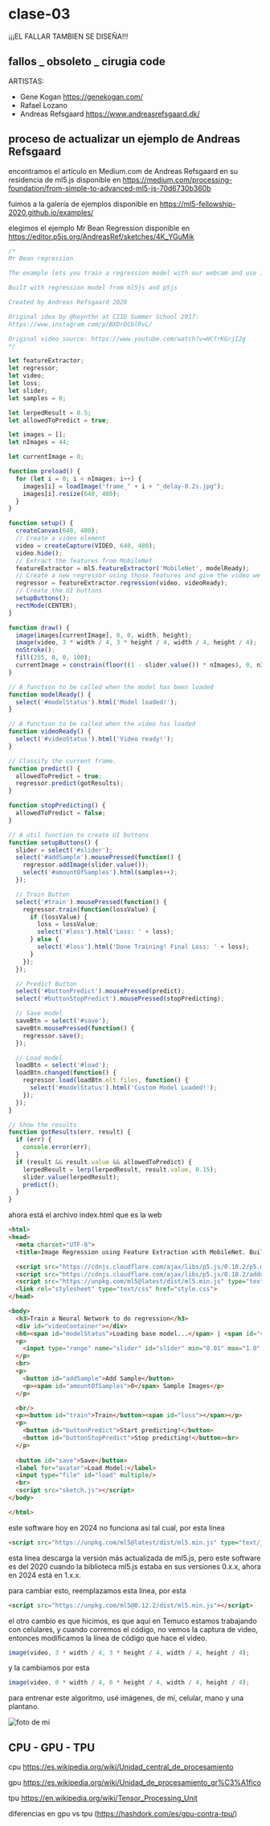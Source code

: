# clase-03

¡¡¡EL FALLAR TAMBIEN SE DISEÑA!!!

## fallos _ obsoleto _ cirugia code

ARTISTAS:

* Gene Kogan https://genekogan.com/
* Rafael Lozano
* Andreas Refsgaard https://www.andreasrefsgaard.dk/

## proceso de actualizar un ejemplo de Andreas Refsgaard

encontramos el artículo en Medium.com de Andreas Refsgaard en su residencia de ml5.js disponible en https://medium.com/processing-foundation/from-simple-to-advanced-ml5-js-70d6730b360b

fuimos a la galería de ejemplos disponible en https://ml5-fellowship-2020.github.io/examples/

elegimos el ejemplo Mr Bean Regression disponible en https://editor.p5js.org/AndreasRef/sketches/4K_YGuMik

```javascript
/*
Mr Bean regression

The example lets you train a regression model with our webcam and use it to control Mr Bean! 

Built with regression model from ml5js and p5js

Created by Andreas Refsgaard 2020

Original idea by @heynthn at CIID Summer School 2017: 
https://www.instagram.com/p/BXDrDCblRvL/

Original video source: https://www.youtube.com/watch?v=HCfrKGrjI2g
*/

let featureExtractor;
let regressor;
let video;
let loss;
let slider;
let samples = 0;

let lerpedResult = 0.5;
let allowedToPredict = true;

let images = [];
let nImages = 44;

let currentImage = 0;

function preload() {
  for (let i = 0; i < nImages; i++) {
    images[i] = loadImage("frame_" + i + "_delay-0.2s.jpg");
    images[i].resize(640, 480);
  }
}

function setup() {
  createCanvas(640, 480);
  // Create a video element
  video = createCapture(VIDEO, 640, 480);
  video.hide();
  // Extract the features from MobileNet
  featureExtractor = ml5.featureExtractor('MobileNet', modelReady);
  // Create a new regressor using those features and give the video we want to use
  regressor = featureExtractor.regression(video, videoReady);
  // Create the UI buttons
  setupButtons();
  rectMode(CENTER);
}

function draw() {
  image(images[currentImage], 0, 0, width, height);
  image(video, 3 * width / 4, 3 * height / 4, width / 4, height / 4);
  noStroke();
  fill(255, 0, 0, 100);
  currentImage = constrain(floor((1 - slider.value()) * nImages), 0, nImages - 1);
}

// A function to be called when the model has been loaded
function modelReady() {
  select('#modelStatus').html('Model loaded!');
}

// A function to be called when the video has loaded
function videoReady() {
  select('#videoStatus').html('Video ready!');
}

// Classify the current frame.
function predict() {
  allowedToPredict = true;
  regressor.predict(gotResults);
}

function stopPredicting() {
  allowedToPredict = false;
}

// A util function to create UI buttons
function setupButtons() {
  slider = select('#slider');
  select('#addSample').mousePressed(function() {
    regressor.addImage(slider.value());
    select('#amountOfSamples').html(samples++);
  });

  // Train Button
  select('#train').mousePressed(function() {
    regressor.train(function(lossValue) {
      if (lossValue) {
        loss = lossValue;
        select('#loss').html('Loss: ' + loss);
      } else {
        select('#loss').html('Done Training! Final Loss: ' + loss);
      }
    });
  });

  // Predict Button
  select('#buttonPredict').mousePressed(predict);
  select('#buttonStopPredict').mousePressed(stopPredicting);

  // Save model
  saveBtn = select('#save');
  saveBtn.mousePressed(function() {
    regressor.save();
  });

  // Load model
  loadBtn = select('#load');
  loadBtn.changed(function() {
    regressor.load(loadBtn.elt.files, function() {
      select('#modelStatus').html('Custom Model Loaded!');
    });
  });
}

// Show the results
function gotResults(err, result) {
  if (err) {
    console.error(err);
  }
  if (result && result.value && allowedToPredict) {
    lerpedResult = lerp(lerpedResult, result.value, 0.15);
    slider.value(lerpedResult);
    predict();
  }
}
```

ahora está el archivo index.html que es la web

```html
<html>
<head>
  <meta charset="UTF-8">
  <title>Image Regression using Feature Extraction with MobileNet. Built with p5.js</title>

  <script src="https://cdnjs.cloudflare.com/ajax/libs/p5.js/0.10.2/p5.min.js"></script>
  <script src="https://cdnjs.cloudflare.com/ajax/libs/p5.js/0.10.2/addons/p5.sound.min.js"></script>
  <script src="https://unpkg.com/ml5@latest/dist/ml5.min.js" type="text/javascript"></script>
  <link rel="stylesheet" type="text/css" href="style.css">
</head>

<body>
  <h3>Train a Neural Network to do regression</h3>
  <div id="videoContainer"></div>
  <h6><span id="modelStatus">Loading base model...</span> | <span id="videoStatus">Loading video...</span></h6>
  <p>
    <input type="range" name="slider" id="slider" min="0.01" max="1.0" step="0.01" value="0.5">
  </p>
  <br>
  <p>
    <button id="addSample">Add Sample</button>
    <p><span id="amountOfSamples">0</span> Sample Images</p>
  </p>

  <br/>
  <p><button id="train">Train</button><span id="loss"></span></p>
  <p>
    <button id="buttonPredict">Start predicting!</button>
    <button id="buttonStopPredict">Stop predicting!</button><br>
  </p>
  
  <button id="save">Save</button> 
  <label for="avatar">Load Model:</label>
  <input type="file" id="load" multiple/>
  <br>
  <script src="sketch.js"></script>
</body>

</html>

```

este software hoy en 2024 no funciona así tal cual, por esta línea

```html
<script src="https://unpkg.com/ml5@latest/dist/ml5.min.js" type="text/javascript"></script>
```

esta línea descarga la versión más actualizada de ml5.js, pero este software es del 2020 cuando la biblioteca ml5.js estaba en sus versiones 0.x.x, ahora en 2024 está en 1.x.x.

para cambiar esto, reemplazamos esta línea, por esta

```html
<script src="https://unpkg.com/ml5@0.12.2/dist/ml5.min.js"></script>
```

el otro cambio es que hicimos, es que aquí en Temuco estamos trabajando con celulares, y cuando corremos el código, no vemos la captura de video, entonces modificamos la línea de código que hace el video.

```javascript
image(video, 3 * width / 4, 3 * height / 4, width / 4, height / 4);
```

y la cambiamos por esta

```javascript
image(video, 0 * width / 4, 0 * height / 4, width / 4, height / 4);
```

para entrenar este algoritmo, usé imágenes, de mí, celular, mano y una plantano.

![foto de mi](./mi_captura_pantalla.png)


## CPU - GPU - TPU

cpu https://es.wikipedia.org/wiki/Unidad_central_de_procesamiento

gpu https://es.wikipedia.org/wiki/Unidad_de_procesamiento_gr%C3%A1fico

tpu https://en.wikipedia.org/wiki/Tensor_Processing_Unit

diferencias en gpu vs tpu (https://hashdork.com/es/gpu-contra-tpu/) 



